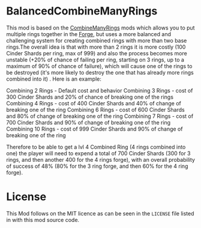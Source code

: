 # BalancedCombineManyRings
This mod is based on the [CombineManyRings](https://github.com/SlivaStari/CombineManyRings) mods which allows you to put multiple rings together in the [Forge](https://stardewvalleywiki.com/Forge#Combined_Rings), but uses a more balanced and challenging system for creating combined rings with more than two base rings.The overall idea is that with more than 2 rings it is more costly (100 Cinder Shards per ring, max of 999) and also the process becomes more unstable (+20% of chance of failing per ring, starting on 3 rings, up to a maximum of 90% of chance of failure), which will cause one of the rings to be destroyed (it's more likely to destroy the one that has already more rings combined into it) . Here is an example:


Combining 2 Rings - Default cost and behavior
Combining 3 Rings - cost of 300 Cinder Shards and 20% of chance of breaking one of the rings
Combining 4 Rings - cost of 400 Cinder Shards and 40% of change of breaking one of the ring
Combining 6 Rings - cost of 600 Cinder Shards and 80% of change of breaking one of the ring
Combining 7 Rings - cost of 700 Cinder Shards and 90% of change of breaking one of the ring
Combining 10 Rings - cost of 999 Cinder Shards and 90% of change of breaking one of the ring


Therefore to be able to get a lvl 4 Combined Ring (4 rings combined into one) the player will need to expend a total of 700 Cinder Shards (300 for 3 rings, and then another 400 for the 4 rings forge), with an overall probability of success of 48% (80% for the 3 ring forge, and then 60% for the 4 ring forge).

# License
This Mod follows on the MIT licence as can be seen in the `LICENSE` file listed in with this mod source code.
